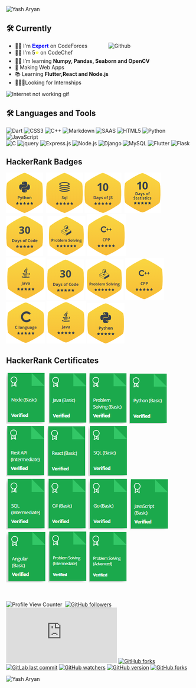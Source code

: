 ![Yash Aryan](https://capsule-render.vercel.app/api?type=waving&color=gradient&height=200&section=header&text=Yash%20Aryan&fontSize=60&&fontAlignY=35)

<!--<div align="center">
<h3 style="font-size: 1.5em;">Hi, I'm </span> <span style="font-family:Papyrus;color:red;font-size: 1.5em;"><b>YASH ARYAN</b><img src="https://user-images.githubusercontent.com/39955420/147578264-bae0526c-028a-49d2-8af8-d08bb4edbd2a.gif" height="30" width="30"></h3>.</div>-->


## 🛠 Currently  
<img width="45%" align="right" alt="Github" src="https://raw.githubusercontent.com/onimur/.github/master/.resources/git-header.svg" />

- 👨‍💻 I'm <span style="color:blue;"><b>Expert</b></span> on CodeForces
- 👨‍💻 I'm 5<span style="color:yellow;"><b>⭐</b></span> on CodeChef
- 👨‍🎓 I’m learning <b>Numpy, Pandas, Seaborn and OpenCV</b>
- 📱 Making Web Apps 
- 📚 Learning <b>Flutter,React and Node.js</b>
- 👷🏽‍♂️Looking for Internships


![Internet not working gif](https://github.com/saadeghi/saadeghi/raw/master/dino.gif)

## 🛠 Languages and Tools

![Dart](https://img.shields.io/badge/Dart-0175C2?style=for-the-badge&logo=dart&logoColor=white)
![CSS3](https://img.shields.io/badge/CSS3-1572B6?style=for-the-badge&logo=css3&logoColor=white)
![C++](https://img.shields.io/badge/C%2B%2B-00599C?style=for-the-badge&logo=c%2B%2B&logoColor=white)
![Markdown](https://img.shields.io/badge/Markdown-000000?style=for-the-badge&logo=markdown&logoColor=white)
![SAAS](https://img.shields.io/badge/Sass-CC6699?style=for-the-badge&logo=sass&logoColor=white)
![HTML5](https://img.shields.io/badge/HTML5-E34F26?style=for-the-badge&logo=html5&logoColor=white)
![Python](https://img.shields.io/badge/Python-14354C?style=for-the-badge&logo=python&logoColor=white)
![JavaScript](https://img.shields.io/badge/JavaScript-F7DF1E?style=for-the-badge&logo=javascript&logoColor=black)\
![C](https://img.shields.io/badge/C-00599C?style=for-the-badge&logo=c&logoColor=white)
![jquery](https://img.shields.io/badge/jQuery-0769AD?style=for-the-badge&logo=jquery&logoColor=white)
![Express.js](https://img.shields.io/badge/Express.js-404D59?style=for-the-badge)
![Node.js](https://img.shields.io/badge/Node.js-43853D?style=for-the-badge&logo=node.js&logoColor=white)
![Django](https://img.shields.io/badge/Django-092E20?style=for-the-badge&logo=django&logoColor=white)
![MySQL](https://img.shields.io/badge/MySQL-00000F?style=for-the-badge&logo=mysql&logoColor=white)
![Flutter](https://img.shields.io/badge/Flutter-02569B?style=for-the-badge&logo=flutter&logoColor=white)
![Flask](https://img.shields.io/badge/Flask-000000?style=for-the-badge&logo=flask&logoColor=white)

<!--
<h2 align="center">Github Statistics</h2>
<p align="left">
<img src="https://github-readme-stats.vercel.app/api?username=YashAryanTheCoder&theme=blue-green" alt="my github stats" width="400"/>&nbsp;
<img src="https://github-readme-stats.vercel.app/api?username=YashAryanTheCoder&theme=chartreuse-dark" alt="my github stats" width="400"/>&nbsp;-->
<!---<img src="https://github-readme-stats.vercel.app/api?username=YashAryanTheCoder&show_icons=true" alt="my github stats" width="400"/>&nbsp;
<img src="https://github-readme-stats.vercel.app/api?username=YashAryanTheCoder&theme=radical" alt="my github stats" width="400"/>&nbsp;
<img src="https://github-readme-stats.vercel.app/api?username=YashAryanTheCoder&theme=midnight-purple" alt="my github stats" width="400"/>&nbsp;
</p> -->

## HackerRank Badges

![Python](https://github.com/YashAryanTheCoder/Badges/blob/main/python_5_star.png)&nbsp;
![SQL](https://github.com/YashAryanTheCoder/Badges/blob/main/sql_5_star.png)
![10 Days of JavaScript](https://github.com/YashAryanTheCoder/Badges/blob/main/10_days_of_javascript_5_star.png)&nbsp;
![10 Days of Statistics](https://github.com/YashAryanTheCoder/Badges/blob/main/10S2.png)&nbsp;
![30 Days of Code](https://github.com/YashAryanTheCoder/Badges/blob/main/30_days_of_code_5_star.png)&nbsp;&nbsp;
![30 Days of Code](https://github.com/YashAryanTheCoder/Badges/blob/main/PS6.png)
![30 Days of Code](https://github.com/YashAryanTheCoder/Badges/blob/main/CPP.png)\
![30 Days of Code](https://github.com/YashAryanTheCoder/Badges/blob/main/JAVAB.png)
![30 Days of Code](https://github.com/YashAryanTheCoder/Badges/blob/main/30_days_of_code_5_star.png)
![30 Days of Code](https://github.com/YashAryanTheCoder/Badges/blob/main/PS6.png)
![30 Days of Code](https://github.com/YashAryanTheCoder/Badges/blob/main/CPP.png)
![30 Days of Code](https://github.com/YashAryanTheCoder/Badges/blob/main/C.png)
![30 Days of Code](https://github.com/YashAryanTheCoder/Badges/blob/main/JAVAB.png)
![Python](https://github.com/YashAryanTheCoder/Badges/blob/main/python_5_star.png)

## HackerRank Certificates

<img src="https://github.com/YashAryanTheCoder/Badges/blob/main/NODEB.png" alt="Node (Basic) Certificate"/>&nbsp;
<img src="https://github.com/YashAryanTheCoder/Badges/blob/main/JAVA.png" alt="Java (Basic) Certificate"/>
<img src="https://github.com/YashAryanTheCoder/Badges/blob/main/PSB.png" alt="Problem Solving (Basic) Certificate"/>
<img src="https://github.com/YashAryanTheCoder/Badges/blob/main/PB.png" alt="Python (Basic) Certificate"/>
<img src="https://github.com/YashAryanTheCoder/Badges/blob/main/RPI.png" alt="Rest API (Intermediate) Certificate"/>
<img src="https://github.com/YashAryanTheCoder/Badges/blob/main/RB.png" alt="React (Basic) Certificate"/>
<img src="https://github.com/YashAryanTheCoder/Badges/blob/main/SQLB.png" alt="SQL (Basic) Certificate"/>\
<img src="https://github.com/YashAryanTheCoder/Badges/blob/main/SQLI.png" alt="SQL (Intermediate) Certificate"/>
<img src="https://github.com/YashAryanTheCoder/Badges/blob/main/C%232.png" alt="C# (Intermediate) Certificate"/>
<img src="https://github.com/YashAryanTheCoder/Badges/blob/main/Go.png" alt="C# (Intermediate) Certificate"/>
<img src="https://github.com/YashAryanTheCoder/Badges/blob/main/Javascript.png" alt="C# (Intermediate) Certificate"/>
<img src="https://github.com/YashAryanTheCoder/Badges/blob/main/Angular.png" alt="C# (Intermediate) Certificate"/>
<img src="https://github.com/YashAryanTheCoder/Badges/blob/main/PSI.png" alt="Problem Solving (Basic) Certificate"/>
<img src="https://github.com/YashAryanTheCoder/Badges/blob/main/PSA.png" alt="Problem Solving (Basic) Certificate"/>


<!---## 😂 Here is a random joke that'll make you laugh!
![Jokes Card](https://readme-jokes.vercel.app/api) ---> 





<br/><br/>
![Profile View Counter](https://komarev.com/ghpvc/?username=YashAryanTheCoder)&nbsp;
[![GitHub followers](https://img.shields.io/github/followers/Naereen.svg?style=social&label=Follow&maxAge=2592000)](https://github.com/Naereen?tab=followers)&nbsp;
[![GitHub commits](https://badgen.net/github/commits/Naereen/Strapdown.js)](https://GitHub.com/Naereen/StrapDown.js/commit/)
[![GitHub forks](https://img.shields.io/github/forks/Naereen/StrapDown.js.svg?style=social&label=Fork&maxAge=2592000)](https://GitHub.com/Naereen/StrapDown.js/network/)
[![GitLab last commit](https://badgen.net/gitlab/last-commit/NickBusey/HomelabOS/)](https://gitlab.com/NickBusey/HomelabOS/-/commits)
[![GitHub watchers](https://img.shields.io/github/watchers/Naereen/StrapDown.js.svg?style=social&label=Watch&maxAge=2592000)](https://GitHub.com/Naereen/StrapDown.js/watchers/) 
[![GitHub version](https://badge.fury.io/gh/Naereen%2FStrapDown.js.svg)](https://github.com/Naereen/StrapDown.js)
[![GitHub forks](https://img.shields.io/github/forks/Naereen/StrapDown.js.svg?style=social&label=Fork&maxAge=2592000)](https://GitHub.com/Naereen/StrapDown.js/network/)


<!---<img src="https://github.com/YashAryanTheCoder/Badges/blob/main/stats.png" width="950" height="100"/>--->


![Yash Aryan](https://capsule-render.vercel.app/api?type=waving&color=gradient&height=100&section=footer)
